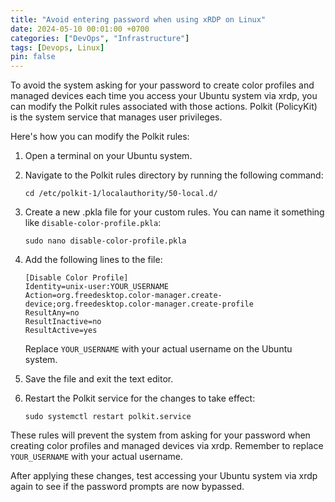 ```yaml
---
title: "Avoid entering password when using xRDP on Linux"
date: 2024-05-10 00:01:00 +0700
categories: ["DevOps", "Infrastructure"]
tags: [Devops, Linux]
pin: false
---
```


To avoid the system asking for your password to create color profiles and managed devices each time you access your Ubuntu system via xrdp, you can modify the Polkit rules associated with those actions. Polkit (PolicyKit) is the system service that manages user privileges. 

Here's how you can modify the Polkit rules:

1. Open a terminal on your Ubuntu system.
2. Navigate to the Polkit rules directory by running the following command:
   ```
   cd /etc/polkit-1/localauthority/50-local.d/
   ```
3. Create a new .pkla file for your custom rules. You can name it something like `disable-color-profile.pkla`:
   ```
   sudo nano disable-color-profile.pkla
   ```
4. Add the following lines to the file:
   ```
   [Disable Color Profile]
   Identity=unix-user:YOUR_USERNAME
   Action=org.freedesktop.color-manager.create-device;org.freedesktop.color-manager.create-profile
   ResultAny=no
   ResultInactive=no
   ResultActive=yes
   ```
   Replace `YOUR_USERNAME` with your actual username on the Ubuntu system.

5. Save the file and exit the text editor.

6. Restart the Polkit service for the changes to take effect:
   ```
   sudo systemctl restart polkit.service
   ```

These rules will prevent the system from asking for your password when creating color profiles and managed devices via xrdp. Remember to replace `YOUR_USERNAME` with your actual username.

After applying these changes, test accessing your Ubuntu system via xrdp again to see if the password prompts are now bypassed.

